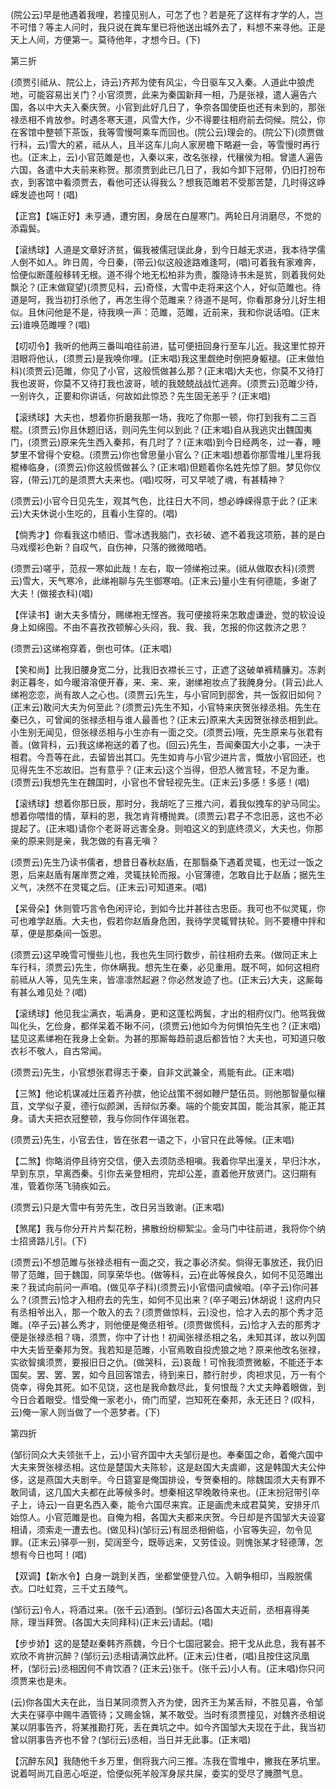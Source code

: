 <!-- { "loadSidebar": true } -->
(院公云)早是他遇着我哩，若撞见别人，可怎了也？若是死了这样有才学的人，岂不可惜？等主人问时，我只说在粪车里已将他送出城外去了，料想不来寻他。正是天上人间，方便第一。莫待他年，才想今日。(下)

第三折

(须贾引祗从、院公上，诗云)齐邦为使有风尘，今日驱车又入秦。人道此中狼虎地，可能容易出关门？小官须贾，此来为秦国新拜一相，乃是张禄，遣人遍告六国，各以中大夫入秦庆贺。小官到此好几日了，争奈各国使臣也还有未到的，那张禄丞相不肯放参。时遇冬寒天道，风雪大作，少不得要往相府前去伺候。院公，你在客馆中整顿下茶饭，我等雪慢呵乘车而回也。(院公云)理会的。(院公下)(须贾做行科，云)雪大的紧，祗从人，且半这车儿向人家房檐下略避一会，等雪慢时再行也。(正末上，云)小官范雎是也，入秦以来，改名张禄，代穰侯为相。曾遣人遍告六国，各遣中大夫前来称贺。那须贾到此已几日了，我如今卸下冠带，仍旧打扮布衣，到客馆中看须贾去，看他可还认得我么？想我范雎若不受那苦楚，几时得这峥嵘发迹也呵！(唱)

【正宫】【端正好】未亨通，遭穷困，身居在白屋寒门。两轮日月消磨尽，不觉的添霜鬓。

【滚绣球】人道是文章好济贫，偏我被儒冠误此身，到今日越无求进，我本待学儒人倒不如人。昨日周，今日秦，(带云)似这般途路难逢呵，(唱)可着我有家难奔，恰便似断蓬般移转无根。道不得个地无松柏非为贵，腹隐诗书未是贫，则着我何处飘沦？(正末做窥望)(须贾见科，云)奇怪，大雪中走将来这个人，好似范雎也。待道是呵，我当初打杀他了，再怎生得个范雎来？待道不是呵，你看那身分儿好生相似。且休问他是不是，待我唤一声：范雎，范雎，近前来，我和你说话咱。(正末云)谁唤范雎哩？(唱)

【叨叨令】我听的他两三番叫咱往前进，猛可便扭回身行至车儿近。我这里忙掠开泪眼将他认，(须贾云)是我唤你哩。(正末唱)我这里觑绝时倒把身躯褪。(正末做怕科)(须贾云)范雎，你见了小官，这般慌做甚么那？(正末唱)大夫也，你莫不又待打我也波哥，你莫不又待打我也波哥，唬的我兢兢战战忙逃奔。(须贾云)范雎少待，一别许久，正要和你讲话，何故如此惊恐？先生固无恙乎？(正末唱)

【滚绣球】大夫也，想着你折磨我那一场，我吃了你那一顿，你打到我有二三百棍。(须贾云)你且休题旧话，则问先生何以到此？(正末唱)自从我逃灾出魏国夷门，(须贾云)原来先生西入秦邦，有几时了？(正末唱)到今日经两冬，过一春，睡梦里不曾得个安稳。(须贾云)你也曾思量小官么？(正末唱)想着你那雪堆儿里将我棍棒临身，(须贾云)你这般慌做甚么？(正末唱)但题着你名姓先惊了胆。梦见你仪容，(带云)兀的是须贾大夫来也。(唱)哎呀，可又早唬了魂，有甚精神？

(须贾云)小官今日见先生，观其气色，比往日大不同，想必峥嵘得意于此？(正末云)大夫休说小生吃的，且看小生穿的。(唱)

【倘秀才】你看我这巾帻旧、雪冰透我脑门，衣衫破、遮不着我这项筋，甚的是白马戏缨衫色新？自叹气，自伤神，只落的微微暗哂。

(须贾云)嗟乎，范叔一寒如此哉！左右，取一领绨袍过来。(祗从做取衣科)(须贾云)雪大，天气寒冷，此绨袍聊与先生御寒咱。(正末云)量小生有何德能，多谢了大夫！(做接衣科)(唱)

【伴读书】谢大夫多情分，赐绨袍无悭吝。我可便接将来怎敢虚谦逊，觉的软设设身上如绵囤。不由不喜孜孜顿解心头闷，我、我、我，怎报的你这救济之恩？

(须贾云)这绨袍穿着，倒也可体。(正末唱)

【笑和尚】比我旧腰身宽二分，比我旧衣襟长三寸，正遮了这破单裤精臁刃。冻剥剥正暮冬，如今暖溶溶便开春，来、来、来，谢绨袍妆点了我腌身分。(背云)此人绨袍恋恋，尚有故人之心也。(须贾云)先生，与小官同到邸舍，共一饭叙旧如何？(正末云)敢问大夫为何至此？(须贾云)先生不知，小官特来庆贺张禄丞相。先生在秦已久，可曾闻的张禄丞相与谁人最善也？(正末云)原来大夫因贺张禄丞相到此。小生别无闻见，但张禄丞相与小生亦有一面之交。(须贾云)哦，先生原来与张君有善。(做背科，云)我这绨袍送的着了也。(回云)先生，吾闻秦国大小之事，一决于相君。今吾等在此，去留皆出其口。先生如肯与小官少进片言，慨放小官回还，也见得先生不忘故旧。岂有意乎？(正末云)这个当得，但恐人微言轻，不足为重。(须贾云)我想先生在魏国时，小官也不曾轻视先生。(正末云)多感！多感！(唱)

【滚绣球】想着你那日辰，那时分，我胡吃了三推六问，着我似拽车的驴马同尘。想着你喂惜的情，草料的恩，我怎肯背槽抛粪。(须贾云)君子不念旧恶，这也不必提起了。(正末唱)请你个老哥哥远害全身。则咱这义的到底终须义，大夫也，你那亲的原来则是亲，我怎做的有喜无嗔？

(须贾云)先生乃读书儒者，想昔日春秋赵盾，在那翳桑下遇着灵辄，也无过一饭之恩，后来赵盾有屠岸贾之难，灵辄扶轮而报。小官薄德，怎敢自比于赵盾；据先生义气，决然不在灵辄之后。(正末云)可知道来。(唱)

【呆骨朵】休则管巧言令色闲评论，到如今比并甚往古忠臣。我可也不似灵辄，你可也难学赵盾。大夫也，假若你赵盾身危困，我待学灵辄臂扶轮。则不要槽中拌和草，便是那桑间一饭恩。

(须贾云)这早晚雪可慢些儿也，我也先生同行数步，前往相府去来。(做同正末上车行科，须贾云)先生，你休瞒我。想先生在秦，必见重用。既不呵，如何这相府前祗从人等，见先生来，皆凛凛然起避？你必然发迹了也。(正末云)大夫，这厮每有甚么难见处？(唱)

【滚绣球】他见我尘满衣，垢满身，更和这蓬松两鬓，才出的相府仪门。他骂我做叫化头，乞俭身，都佯呆着不瞅不问，(须贾云)他如今为何惧怕先生也？(正末唱)猛见这素绨袍在我身上全新。为甚的那厮每趋前退后都皆怕？大夫也，可知道只敬衣衫不敬人，自古常闻。

(须贾云)先生，小官想张君得志于秦，自非文武兼全，焉能有此。(正末唱)

【三煞】他论机谋减灶压着齐孙膑，他论战策不弱如鞭尸楚伍员。则他那智量似穰苴，文学似子夏，德行似颜渊，舌辩似苏秦。端的个能安其国，能治其家，能正其身。请大夫把衣冠整顿，我与你同作伴谒张君。

(须贾云)先生，小官去住，皆在张君一语之下，小官只在此等候。(正末唱)

【二煞】你略消停且待穷交信，便入去须防丞相嗔。我着你早出潼关，早归汴水，早到东京，早离西秦。引你去亲登相府，完却公差，直着他开放贤门。这归期有准，管着你荡飞骑疾如云。

(须贾云)只是大雪中有劳先生，改日另当致谢。(正末唱)

【煞尾】我与你分开片片梨花粉，拂散纷纷柳絮尘。金马门中往前进，我将你个纳士招贤路儿引。(下)

(须贾云)不想范雎与张禄丞相有一面之交，我之事必济矣。倘得无事放还，我仍旧带了范雎，回于魏国，同享荣华也。(做等科，云)在此等候良久，如何不见范雎出来？我试向前问一声咱。(做见卒子科)(须贾云)小官借问虞候咱。(卒子云)你问甚么？(须贾云)恰才入相府去的先生，如何不见出来？(卒子喝云)休胡说！这府内只有丞相爷出入，那一个敢入的去？(须贾做惊科，云)没也，恰才入去的那个秀才范雎。(卒子云)甚么秀才，则他便是俺丞相爷。(须贾做慌科，云)恰才入去的那秀才便是张禄丞相？嗨，须贾，你中了计也！初闻张禄丞相之名，未知其详，故以列国中大夫皆至秦邦为贺。我若知是范雎，小官焉敢自投虎狼之地？原来他改名张禄，实欲智擒须贾，要报旧日之仇。(做哭科，云)哀哉！可怜我须贾微躯，不能还于本国矣。罢、罢、罢，如今且回客馆去，待到来日，膝行肘步，肉袒求见，万一有个侥幸，得免其死。如不见饶，这也是我命数尽此，复何恨哉？大丈夫睁着眼做，到今日合着眼受。惜受俺一家老小，倚门而望，岂知死在秦邦，永无还日？(叹科，云)俺一家人则当做了一个恶梦者。(下)

第四折

(邹衍同众大夫领张千上，云)小官齐国中大夫邹衍是也。奉秦国之命，着俺六国中大夫来贺张禄丞相。这位是楚国大夫陈轸，这是赵国大夫虞卿，这是韩国大夫公仲侈，这是燕国大夫剧辛。今日筵宴是俺国排设，专贺秦相的。除魏国须大夫有罪不敢同请，这几国大夫都在此等候多时。想秦相这早晚敢待来也。(正末扮冠带引卒子上，诗云)一自更名西入秦，能令六国尽来宾。正是画虎未成君莫笑，安排牙爪始惊人。小官范雎是也。自俺为相，各国大夫都来庆贺。今日却是齐国邹大夫设宴相请，须索走一遭去也。(做见科)(邹衍云)有屈丞相俯临，小官等失迎，勿令见罪。(正末云)驿亭一别，契阔至今，既辱远来，又劳佳设。则愧张某才轻德薄，怎想有今日也呵！(唱)

【双调】【新水令】白身一跳到关西，坐都堂便登八位。入朝争相印，当殿脱儒衣。口吐虹霓，三千丈五陵气。

(邹衍云)令人，将酒过来。(张千云)酒到。(邹衍云)各国大夫近前，丞相喜得美除，理当拜贺。(各国大夫同拜科)(正末云)请起。(唱)

【步步娇】这的是楚赵秦韩齐燕魏，今日个七国冠裳会。把干戈从此息，我有甚不欢欣不肯拚沉醉？(邹衍云)丞相请满饮此杯。(正末云)住者，(唱)且按住这凤凰杯，(邹衍云)丞相因何不肯饮酒？(正末云)张千。(张千云)小人有。(正末唱)你只问须贾来也是未。

(云)你各国大夫在此，当日某同须贾入齐为使，因齐王为某舌辩，不胜见喜，令邹大夫在驿亭中赐牛酒管待；又赐金锦，某不敢受。当时有须贾撞见，对魏齐丞相说某以阴事告齐，将某推勘打死，丢在粪坑之中。如今齐国邹大夫现在于此，我当初曾以阴事告齐也不曾？(邹衍云)丞相，当日并无此事。(正末唱)

【沉醉东风】我随他千乡万里，倒将我六问三推。冻我在雪堆中，撇我在茅坑里。说着呵尚兀自恶心呕逆，恰便似死羊般浑身尿共屎，委实的受尽了腌臜气息。

